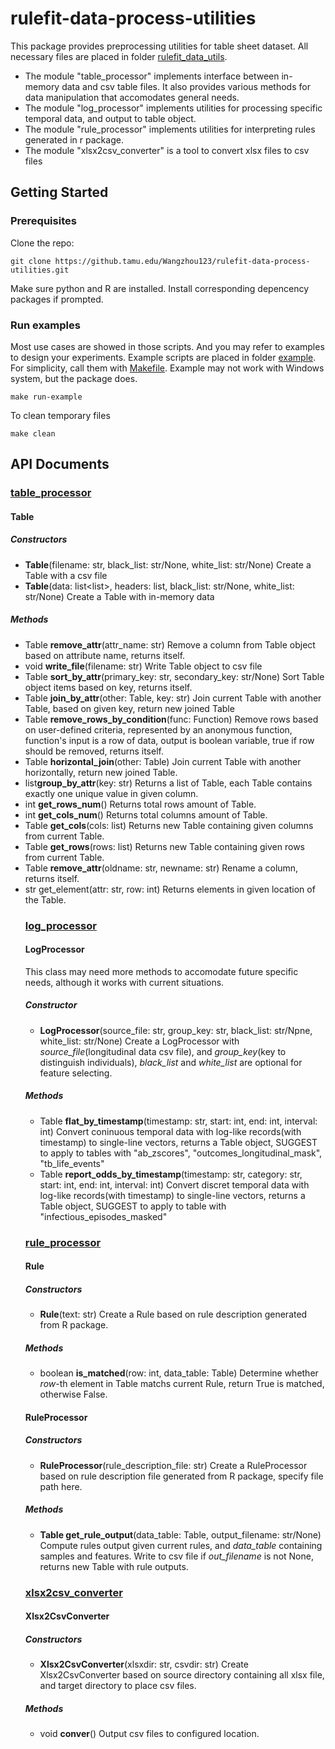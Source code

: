 # rulefit-data-process-utilities

This package provides preprocessing utilities for table sheet dataset. All necessary files are placed in folder [rulefit_data_utils](https://github.tamu.edu/Wangzhou123/rulefit-data-process-utilities/tree/master/rulefit_data_utils).

* The module "table_processor" implements interface between in-memory data and csv table files. It also provides various methods for data manipulation that accomodates general needs. 
* The module "log_processor" implements utilities for processing specific temporal data, and output to table object.
* The module "rule_processor" implements utilities for interpreting rules generated in r package.
* The module "xlsx2csv_converter" is a tool to convert xlsx files to csv files

## Getting Started

### Prerequisites

Clone the repo:

```
git clone https://github.tamu.edu/Wangzhou123/rulefit-data-process-utilities.git
```
Make sure python and R are installed. Install corresponding depencency packages if prompted.

### Run examples

Most use cases are showed in those scripts. And you may refer to examples to design your experiments. Example scripts are placed in folder [example](https://github.tamu.edu/Wangzhou123/rulefit-data-process-utilities/tree/master/example). 
For simplicity, call them with [Makefile](https://github.tamu.edu/Wangzhou123/rulefit-data-process-utilities/blob/master/Makefile). Example may not work with Windows system, but the package does.
```
make run-example
```

To clean temporary files
```
make clean
```
## API Documents

### [table_processor](https://github.tamu.edu/Wangzhou123/rulefit-data-process-utilities/blob/master/rulefit_data_utils/table_processor.py)

#### Table

##### Constructors
* **Table**(filename: str, black_list: str/None, white_list: str/None)
Create a Table with a csv file
* **Table**(data: list<list<str>>, headers: list<str>, black_list: str/None, white_list: str/None)
Create a Table with in-memory data

##### Methods
* Table **remove_attr**(attr_name: str)
Remove a column from Table object based on attribute name, returns itself.
* void **write_file**(filename: str)
Write Table object to csv file
* Table **sort_by_attr**(primary_key: str, secondary_key: str/None)
Sort Table object items based on key, returns itself.
* Table **join_by_attr**(other: Table, key: str)
Join current Table with another Table, based on given key, return new joined Table
* Table **remove_rows_by_condition**(func: Function<Boolean>)
Remove rows based on user-defined criteria, represented by an anonymous function, function's input is a row of data, output is boolean variable, true if row should be removed, returns itself.
* Table **horizontal_join**(other: Table)
Join current Table with another horizontally, return new joined Table.
* list<Table> **group_by_attr**(key: str)
Returns a list of Table, each Table contains exactly one unique value in given column.
* int **get_rows_num**()
Returns total rows amount of Table.
* int **get_cols_num**()
Returns total columns amount of Table.
* Table **get_cols**(cols: list<str>)
Returns new Table containing given columns from current Table.
* Table **get_rows**(rows: list<int>)
Returns new Table containing given rows from current Table.
* Table **remove_attr**(oldname: str, newname: str)
Rename a column, returns itself.
* str get_element(attr: str, row: int)
Returns elements in given location of the Table.

### [log_processor](https://github.tamu.edu/Wangzhou123/rulefit-data-process-utilities/blob/master/rulefit_data_utils/log_processor.py)

#### LogProcessor

This class may need more methods to accomodate future specific needs, although it works with current situations.

##### Constructor
* **LogProcessor**(source_file: str, group_key: str, black_list: str/Npne, white_list: str/None)
Create a LogProcessor with *source_file*(longitudinal data csv file), and *group_key*(key to distinguish individuals), *black_list* and *white_list* are optional for feature selecting.

##### Methods
* Table **flat_by_timestamp**(timestamp: str, start: int, end: int, interval: int)
Convert coninuous temporal data with log-like records(with timestamp) to single-line vectors, returns a Table object, SUGGEST to apply to tables with "ab_zscores", "outcomes_longitudinal_mask", "tb_life_events"
* Table **report_odds_by_timestamp**(timestamp: str, category: str, start: int, end: int, interval: int)
Convert discret temporal data with log-like records(with timestamp) to single-line vectors, returns a Table object, SUGGEST to apply to table with "infectious_episodes_masked"

### [rule_processor](https://github.tamu.edu/Wangzhou123/rulefit-data-process-utilities/blob/master/rulefit_data_utils/rule_processor.py)

#### Rule

##### Constructors
* **Rule**(text: str)
Create a Rule based on rule description generated from R package.

##### Methods
* boolean **is_matched**(row: int, data_table: Table)
Determine whether *row*-th element in Table matchs current Rule, return True is matched, otherwise False.

#### RuleProcessor

##### Constructors
* **RuleProcessor**(rule_description_file: str)
Create a RuleProcessor based on rule description file generated from R package, specify file path here.

##### Methods
* **Table get_rule_output**(data_table: Table, output_filename: str/None)
Compute rules output given current rules, and *data_table* containing samples and features. Write to csv file if *out_filename* is not None, returns new Table with rule outputs.

### [xlsx2csv_converter](https://github.tamu.edu/Wangzhou123/rulefit-data-process-utilities/blob/master/rulefit_data_utils/xlsx2csv_converter.py)

#### Xlsx2CsvConverter

##### Constructors
* **Xlsx2CsvConverter**(xlsxdir: str, csvdir: str)
Create Xlsx2CsvConverter based on source directory containing all xlsx file, and target directory to place csv files.

##### Methods
* void **conver**()
Output csv files to configured location.


